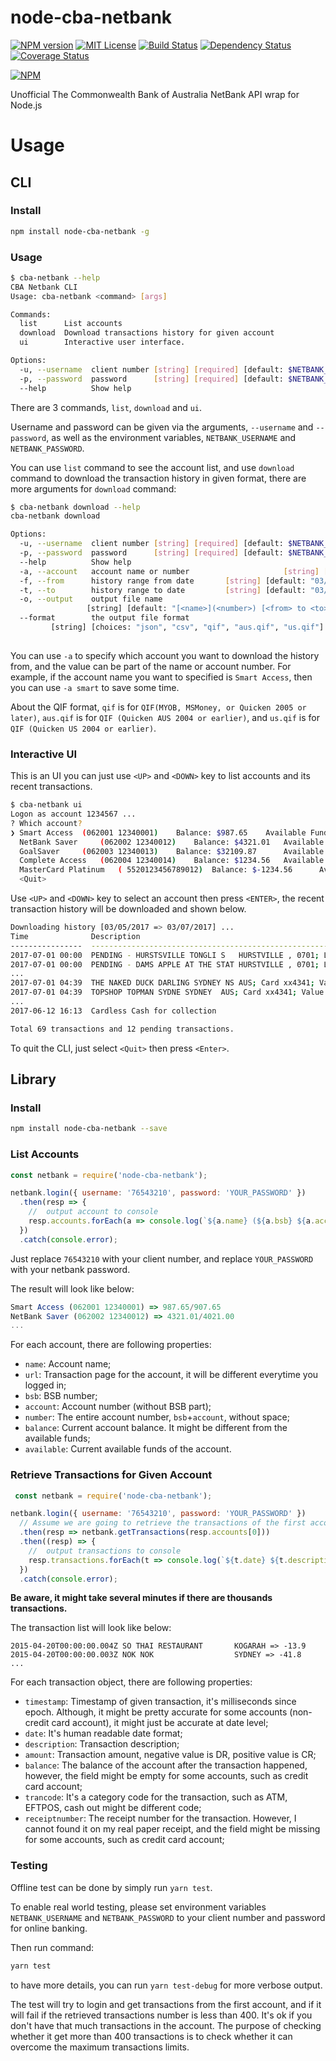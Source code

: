 # node-cba-netbank

[![NPM version][npm-version-image]][npm-url]
[![MIT License][license-image]][license-url]
[![Build Status][travis-image]][travis-url]
[![Dependency Status][dependency-image]][dependency-url]
[![Coverage Status][coverage-image]][coverage-url]

[![NPM][npm-classy-badge-image]][npm-classy-badge-url]

Unofficial The Commonwealth Bank of Australia NetBank API wrap for
Node.js


# Usage

## CLI

### Install

```bash
npm install node-cba-netbank -g
```

### Usage

```bash
$ cba-netbank --help
CBA Netbank CLI
Usage: cba-netbank <command> [args]

Commands:
  list      List accounts
  download  Download transactions history for given account
  ui        Interactive user interface.

Options:
  -u, --username  client number [string] [required] [default: $NETBANK_USERNAME]
  -p, --password  password      [string] [required] [default: $NETBANK_PASSWORD]
  --help          Show help                                            [boolean]
```

There are 3 commands, `list`, `download` and `ui`.

Username and password can be given via the arguments, `--username` and `--password`, as well as the environment variables, `NETBANK_USERNAME` and `NETBANK_PASSWORD`.

You can use `list` command to see the account list, and use `download` command to download the transaction history in given format, there are more arguments for `download` command:

```bash
$ cba-netbank download --help
cba-netbank download

Options:
  -u, --username  client number [string] [required] [default: $NETBANK_USERNAME]
  -p, --password  password      [string] [required] [default: $NETBANK_PASSWORD]
  --help          Show help                                            [boolean]
  -a, --account   account name or number                     [string] [required]
  -f, --from      history range from date       [string] [default: "03/04/2017"]
  -t, --to        history range to date         [string] [default: "03/07/2017"]
  -o, --output    output file name
                 [string] [default: "[<name>](<number>) [<from> to <to>].<ext>"]
  --format        the output file format
         [string] [choices: "json", "csv", "qif", "aus.qif", "us.qif"] [default:
                                                                         "json"]
```

You can use `-a` to specify which account you want to download the history from, and the value can be part of the name or account number. For example, if the account name you want to specified is `Smart Access`, then you can use `-a smart` to save some time.

About the QIF format, `qif` is for `QIF(MYOB, MSMoney, or Quicken 2005 or later)`, `aus.qif` is for `QIF (Quicken AUS 2004 or earlier)`, and `us.qif` is for `QIF (Quicken US 2004 or earlier)`.

### Interactive UI

This is an UI you can just use `<UP>` and `<DOWN>` key to list accounts and its recent transactions.

```bash
$ cba-netbank ui
Logon as account 1234567 ...
? Which account?
❯ Smart Access 	(062001 12340001)	 Balance: $987.65 	 Available Funds: $907.65
  NetBank Saver 	(062002 12340012)	 Balance: $4321.01 	 Available Funds: $4021.00
  GoalSaver 	(062003 12340013)	 Balance: $32109.87 	 Available Funds: $32109.87
  Complete Access 	(062004 12340014)	 Balance: $1234.56 	 Available Funds: $1023.45
  MasterCard Platinum 	( 5520123456789012)	 Balance: $-1234.56 	 Available Funds: $12345.67
  <Quit>
```

Use `<UP>` and `<DOWN>` key to select an account then press `<ENTER>`, the recent transaction history will be downloaded and shown below.

```bash
Downloading history [03/05/2017 => 03/07/2017] ...
Time              Description                                                                     Amount    Balance
----------------  ------------------------------------------------------------------------------  --------  --------
2017-07-01 00:00  PENDING - HURSTSVILLE TONGLI S   HURSTVILLE , 0701; LAST 4 CARD DIGITS 4341     $-3.09
2017-07-01 00:00  PENDING - DAMS APPLE AT THE STAT HURSTVILLE , 0701; LAST 4 CARD DIGITS 4341     $-12.37
...
2017-07-01 04:39  THE NAKED DUCK DARLING SYDNEY NS AUS; Card xx4341; Value Date: 28/06/2017       $-13.50   $909.66
2017-07-01 04:39  TOPSHOP TOPMAN SYDNE SYDNEY  AUS; Card xx4341; Value Date: 30/06/2017           $-80.00   $927.16
...
2017-06-12 16:13  Cardless Cash for collection                                                    $-40.00   $1111.83

Total 69 transactions and 12 pending transactions.
```

To quit the CLI, just select `<Quit>` then press `<Enter>`.

## Library

### Install

```bash
npm install node-cba-netbank --save
```

### List Accounts

```js
const netbank = require('node-cba-netbank');

netbank.login({ username: '76543210', password: 'YOUR_PASSWORD' })
  .then(resp => {
    //  output account to console
    resp.accounts.forEach(a => console.log(`${a.name} (${a.bsb} ${a.account}) => ${a.balance}/${a.available}`));
  })
  .catch(console.error);
```

Just replace `76543210` with your client number, and replace
`YOUR_PASSWORD` with your netbank password.

The result will look like below:

```js
Smart Access (062001 12340001) => 987.65/907.65
NetBank Saver (062002 12340012) => 4321.01/4021.00
...
```

For each account, there are following properties:

 * `name`: Account name;
 * `url`: Transaction page for the account, it will be different everytime you logged in;
 * `bsb`: BSB number;
 * `account`: Account number (without BSB part);
 * `number`: The entire account number, `bsb`+`account`, without space;
 * `balance`: Current account balance. It might be different from the available funds;
 * `available`: Current available funds of the account.

 ### Retrieve Transactions for Given Account

```js
 const netbank = require('node-cba-netbank');

netbank.login({ username: '76543210', password: 'YOUR_PASSWORD' })
  // Assume we are going to retrieve the transactions of the first account
  .then(resp => netbank.getTransactions(resp.accounts[0]))
  .then((resp) => {
    //  output transactions to console
    resp.transactions.forEach(t => console.log(`${t.date} ${t.description} => ${t.amount}`));
  })
  .catch(console.error);
```

 **Be aware, it might take several minutes if there are thousands transactions.**

 The transaction list will look like below:

```
2015-04-20T00:00:00.004Z SO THAI RESTAURANT       KOGARAH => -13.9
2015-04-20T00:00:00.003Z NOK NOK                  SYDNEY => -41.8
...
```

For each transaction object, there are following properties:

* ```timestamp```: Timestamp of given transaction, it's milliseconds since epoch. Although, it might be pretty accurate for some accounts (non-credit card account), it might just be accurate at date level;
* ```date```: It's human readable date format;
* ```description```: Transaction description;
* ```amount```: Transaction amount, negative value is DR, positive value is CR;
* ```balance```: The balance of the account after the transaction happened, however, the field might be empty for some accounts, such as credit card account;
* ```trancode```: It's a category code for the transaction, such as ATM, EFTPOS, cash out might be different code;
* ```receiptnumber```: The receipt number for the transaction. However, I cannot found it on my real paper receipt, and the field might be missing for some accounts, such as credit card account;

### Testing

Offline test can be done by simply run `yarn test`.

To enable real world testing, please set environment variables `NETBANK_USERNAME` and `NETBANK_PASSWORD` to your client number and password for online banking.

Then run command:

```bash
yarn test
```

to have more details, you can run `yarn test-debug` for more verbose output.

The test will try to login and get transactions from the first account, and if it will fail if the retrieved transactions number is less than 400. It's ok if you don't have that much transactions in the account. The purpose of checking whether it get more than 400 transactions is to check whether it can overcome the maximum transactions limits.


[license-image]: http://img.shields.io/badge/license-Apache%202.0-blue.svg?style=flat
[license-url]: LICENSE.txt

[npm-url]: https://npmjs.org/package/node-cba-netbank
[npm-version-image]: http://img.shields.io/npm/v/node-cba-netbank.svg?style=flat
[npm-downloads-image]: http://img.shields.io/npm/dm/node-cba-netbank.svg?style=flat
[npm-classy-badge-image]: https://nodei.co/npm/node-cba-netbank.png?downloads=true&downloadRank=true&stars=true
[npm-classy-badge-url]: https://nodei.co/npm/node-cba-netbank/

[travis-url]: http://travis-ci.org/twang2218/node-cba-netbank
[travis-image]: http://img.shields.io/travis/twang2218/node-cba-netbank.svg?style=flat

[dependency-url]: https://gemnasium.com/twang2218/node-cba-netbank
[dependency-image]: http://img.shields.io/gemnasium/twang2218/node-cba-netbank.svg

[coverage-url]: https://coveralls.io/r/twang2218/node-cba-netbank
[coverage-image]: http://img.shields.io/coveralls/twang2218/node-cba-netbank.svg
